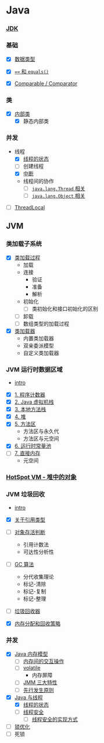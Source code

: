 # Java

### [JDK](/docs/Java/JDK.md)

### 基础
- [x] [数据类型](/docs/Java/基础/数据类型.md)
- [x] [`==` 和 `equals()`](/docs/Java/基础/==和equals().md)
- [x] [Comparable / Comparator](/docs/Java/基础/Comparable_Comparator.md)


### 类
- [x] [内部类](/docs/Java/类/内部类.md)
    - [x] 静态内部类

### 并发
- 线程
    - [x] [线程的状态](/docs/Java/JVM/并发/Java与线程/线程的状态.md)
    - [ ] 创建线程
    - [x] [中断](/docs/Java/并发/线程/中断.md)
    - 线程间的协作
        - [ ] [`java.lang.Thread` 相关](/docs/Java/并发/线程/线程间的协作/thread.md)
        - [ ] [`java.lang.Object` 相关](/docs/Java/并发/线程/线程间的协作/object.md)
- [ ] [ThreadLocal]()


## JVM

### 类加载子系统
- [x] [类加载过程](/docs/Java/JVM/类加载子系统/类加载过程.md)
    - 加载
    - 连接
        - 验证
        - 准备
        - 解析
    - 初始化
        - [ ] 类初始化和接口初始化的区别
    - [ ] 卸载
    - [ ] 数组类型的加载过程
- [x] [类加载器](/docs/Java/JVM/类加载子系统/类加载器.md)
    - 内置类加载器
    - 双亲委派模型
    - 自定义类加载器


### JVM 运行时数据区域
- [intro](/docs/Java/JVM/JVM运行时数据区域/README.md)
- [x] [1. 程序计数器](/docs/Java/JVM/JVM运行时数据区域/程序计数器.md)
- [x] [2. Java 虚拟机栈](/docs/Java/JVM/JVM运行时数据区域/Java虚拟机栈.md)
- [x] [3. 本地方法栈](/docs/Java/JVM/JVM运行时数据区域/本地方法栈.md)
- [x] [4. 堆](/docs/Java/JVM/JVM运行时数据区域/堆.md)
- [x] [5. 方法区](/docs/Java/JVM/JVM运行时数据区域/方法区.md)
    - 方法区与永久代
    - 方法区与元空间
- [x] [6. 运行时常量池](/docs/Java/JVM/JVM运行时数据区域/运行时常量池.md)
- [ ] [7. 直接内存](/docs/Java/JVM/JVM运行时数据区域/直接内存.md)
    - 元空间


### [HotSpot VM - 堆中的对象](/docs/Java/JVM/HotSpot中的对象.md)


### JVM 垃圾回收
- [intro](/docs/Java/JVM/JVM垃圾回收/README.md)
- [x] [关于引用类型](/docs/Java/JVM/JVM垃圾回收/关于引用类型.md)
- [ ] [对象存活判断](/docs/Java/JVM/JVM垃圾回收/对象存活判断.md)
    - 引用计数法
    - 可达性分析性
- [ ] [GC 算法](/docs/Java/JVM/JVM垃圾回收/GC算法.md)
    - 分代收集理论
    - 标记-清除
    - 标记-复制
    - 标记-整理
- [ ] [垃圾回收器](/docs/Java/JVM/JVM垃圾回收/垃圾回收器.md)
- [x] [内存分配和回收策略](/docs/Java/JVM/JVM垃圾回收/内存分配和回收策略.md)


### 并发
- [x] [Java 内存模型](/docs/Java/JVM/并发/Java内存模型/README.md)
    - [ ] [内存间的交互操作](/docs/Java/JVM/并发/Java内存模型/内存间的交互操作.md)
    - [ ] [volatile]()
        - 内存屏障
    - [ ] [JMM 三大特性]()
    - [ ] [先行发生原则]()
- [x] [Java 与线程](/docs/Java/JVM/并发/Java与线程/README.md)
    - [x] [线程的状态](/docs/Java/JVM/并发/Java与线程/线程的状态.md)
    - [ ] [线程安全](/docs/Java/JVM/并发/Java与线程/线程安全.md)
        - [ ] [线程安全的实现方式](/docs/Java/JVM/并发/Java与线程/线程安全的实现方式.md)
- [ ] [锁优化]()
- [ ] 死锁